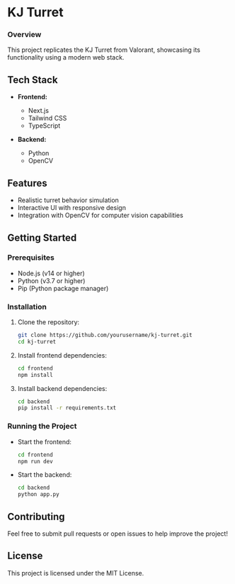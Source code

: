 
# KJ Turret

### Overview
This project replicates the KJ Turret from Valorant, showcasing its functionality using a modern web stack. 

## Tech Stack
- **Frontend:**
  - Next.js
  - Tailwind CSS
  - TypeScript

- **Backend:**
  - Python
  - OpenCV

## Features
- Realistic turret behavior simulation
- Interactive UI with responsive design
- Integration with OpenCV for computer vision capabilities

## Getting Started

### Prerequisites
- Node.js (v14 or higher)
- Python (v3.7 or higher)
- Pip (Python package manager)

### Installation

1. Clone the repository:
   ```bash
   git clone https://github.com/yourusername/kj-turret.git
   cd kj-turret
   ```

2. Install frontend dependencies:
   ```bash
   cd frontend
   npm install
   ```

3. Install backend dependencies:
   ```bash
   cd backend
   pip install -r requirements.txt
   ```

### Running the Project

- Start the frontend:
  ```bash
  cd frontend
  npm run dev
  ```

- Start the backend:
  ```bash
  cd backend
  python app.py
  ```

## Contributing
Feel free to submit pull requests or open issues to help improve the project!

## License
This project is licensed under the MIT License.

